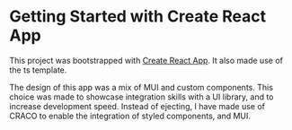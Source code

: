 # Getting Started with Create React App

This project was bootstrapped with [Create React App](https://github.com/facebook/create-react-app). It also made use of the ts template.

The design of this app was a mix of MUI and custom components. This choice was made to showcase integration skills with a UI library, and to increase development speed.
Instead of ejecting, I have made use of CRACO to enable the integration of styled components, and MUI.

